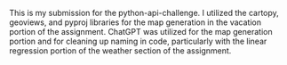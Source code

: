 This is my submission for the python-api-challenge. I utilized the cartopy, geoviews, and pyproj libraries for the map generation in the vacation portion of the assignment. ChatGPT was utilized for the map generation portion and for cleaning up naming in code, particularly with the linear regression portion of the weather section of the assignment.
